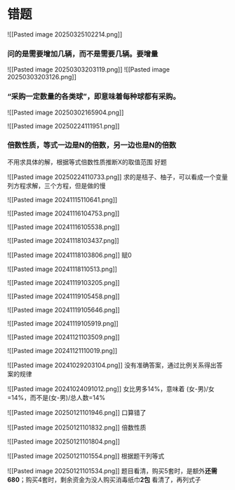 # 错题


![[Pasted image 20250325102214.png]]
### 问的是需要增加几辆，而不是需要几辆。要增量

![[Pasted image 20250303203119.png]]
![[Pasted image 20250303203126.png]]
### “采购一定数量的各类球”，即意味着每种球都有采购。

![[Pasted image 20250302165904.png]]

![[Pasted image 20250224111951.png]]
### 倍数性质，等式一边是N的倍数，另一边也是N的倍数
不用求具体的解，根据等式倍数性质推断X的取值范围
好题

![[Pasted image 20250224110733.png]]
求的是桔子、柚子，可以看成一个变量
列方程求解，三个方程，但是做的慢

![[Pasted image 20241115110641.png]]

![[Pasted image 20241116104753.png]]

![[Pasted image 20241116105538.png]]

![[Pasted image 20241118103437.png]]

![[Pasted image 20241118103806.png]]
赋0

![[Pasted image 20241118110513.png]]

![[Pasted image 20241119103205.png]]

![[Pasted image 20241119105458.png]]

![[Pasted image 20241119105646.png]]

![[Pasted image 20241119105919.png]]

![[Pasted image 20241121103509.png]]

![[Pasted image 20241121110019.png]]

![[Pasted image 20241029203104.png]]
没有准确答案，通过比例关系得出答案的规律

![[Pasted image 20241024091012.png]]
女比男多14%，意味着 (女-男)/女=14%，而不是(女-男)/总人数=14%

![[Pasted image 20250121101946.png]]
口算错了

![[Pasted image 20250121101832.png]]
倍数性质

![[Pasted image 20250121101804.png]]

![[Pasted image 20250121101554.png]]
根据题干列等式

![[Pasted image 20250121101534.png]]
题目看清，购买5套时，是额外**还需680**；购买4套时，剩余资金为没人购买消毒纸巾**2包**
看清了，再列式子